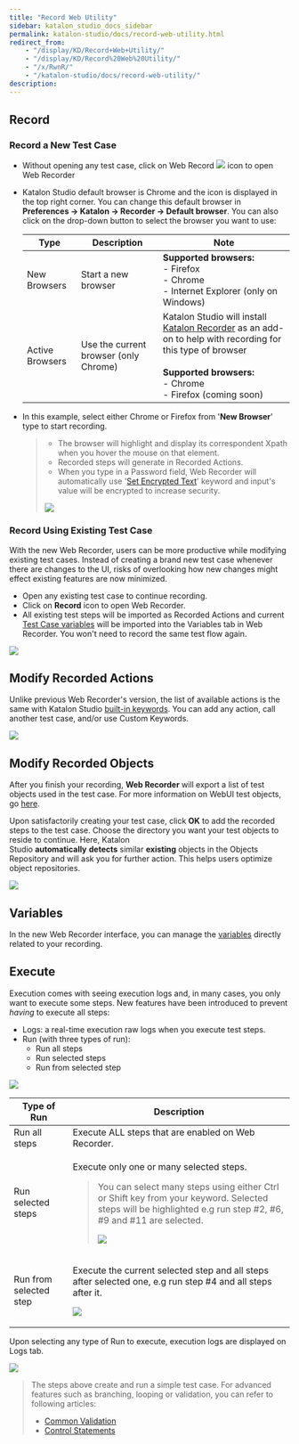 ```yaml
---
title: "Record Web Utility" 
sidebar: katalon_studio_docs_sidebar
permalink: katalon-studio/docs/record-web-utility.html 
redirect_from:
    - "/display/KD/Record+Web+Utility/"
    - "/display/KD/Record%20Web%20Utility/"
    - "/x/RwnR/"
    - "/katalon-studio/docs/record-web-utility/"
description: 
---
```

Record
------

### Record a New Test Case

*   Without opening any test case, click on Web Record ![](../../images/katalon-studio/docs/record-web-utility/Screen-Shot-2018-06-27-at-09.41.37.png) icon to open Web Recorder
*   Katalon Studio default browser is Chrome and the icon is displayed in the top right corner. You can change this default browser in **Preferences → Katalon → Recorder → Default browser**. You can also click on the drop-down button to select the browser you want to use:
    
    <table><thead><tr><th>Type</th><th>Description</th><th>Note</th></tr></thead><tbody><tr><td>New Browsers</td><td>Start a new browser</td><td><strong>Supported browsers:</strong><br>- Firefox<br>- Chrome<br>- Internet Explorer (only on Windows)</td></tr><tr><td>Active Browsers</td><td>Use the current browser (only Chrome)</td><td>Katalon Studio will install <a class="external-link" href="https://chrome.google.com/webstore/detail/katalon-recorder-selenium/ljdobmomdgdljniojadhoplhkpialdid" rel="nofollow">Katalon Recorder</a> as an add-on to help with recording for this type of browser<br><br><strong>Supported browsers:</strong><br>- Chrome<br>- Firefox (coming soon)</td></tr></tbody></table>
    
*   In this example, select either Chrome or Firefox from '**New Browser**' type to start recording.
    
    > *   The browser will highlight and display its correspondent Xpath when you hover the mouse on that element.
    > *   Recorded steps will generate in Recorded Actions.
    > *   When you type in a Password field, Web Recorder will automatically use '[Set Encrypted Text](/display/KD/%5BWebUI%5D+Set+Encrypted+Text)' keyword and input's value will be encrypted to increase security.
    > 
    > ![](../../images/katalon-studio/docs/record-web-utility/Screen-Shot-2018-06-27-at-10.05.19.png)
    

### Record Using Existing Test Case

With the new Web Recorder, users can be more productive while modifying existing test cases. Instead of creating a brand new test case whenever there are changes to the UI, risks of overlooking how new changes might effect existing features are now minimized.

*   Open any existing test case to continue recording.
*   Click on **Record** icon to open Web Recorder.
*   All existing test steps will be imported as Recorded Actions and current [Test Case variables](/display/KD/Variable+Types#VariableTypes-Localvariables) will be imported into the Variables tab in Web Recorder. You won't need to record the same test flow again.

![](../../images/katalon-studio/docs/record-web-utility/Screen-Shot-2018-06-27-at-11.23.30.png)

Modify Recorded Actions
-----------------------

Unlike previous Web Recorder's version, the list of available actions is the same with Katalon Studio [built-in keywords](/display/KD/Built-in+Keywords). You can add any action, call another test case, and/or use Custom Keywords.

![](../../images/katalon-studio/docs/record-web-utility/Screen-Shot-2018-06-27-at-11.30.37.png)

Modify Recorded Objects
-----------------------

After you finish your recording, **Web Recorder** will export a list of test objects used in the test case. For more information on WebUI test objects, go [here](/x/tQTR). 

Upon satisfactorily creating your test case, click **OK** to add the recorded steps to the test case. Choose the directory you want your test objects to reside to continue. Here, Katalon Studio **automatically** **detects** similar **existing** objects in the Objects Repository and will ask you for further action. This helps users optimize object repositories. 

![](../../images/katalon-studio/docs/record-web-utility/image2018-6-26-143A183A9.png)

Variables
---------

In the new Web Recorder interface, you can manage the [variables](/x/RoIw) directly related to your recording.

Execute
-------

Execution comes with seeing execution logs and, in many cases, you only want to execute some steps. New features have been introduced to prevent _having_ to execute all steps:

*   Logs: a real-time execution raw logs when you execute test steps. 
*   Run (with three types of run):
    *   Run all steps
    *   Run selected steps
    *   Run from selected step

![](../../images/katalon-studio/docs/record-web-utility/Screen-Shot-2018-06-27-at-11.46.04.png)

<table><thead><tr><th>Type of Run</th><th>Description</th></tr></thead><tbody><tr><td>Run all steps</td><td>Execute ALL steps that are enabled on Web Recorder.</td></tr><tr><td>Run selected steps</td><td><p>Execute only one or many selected steps.</p><blockquote class="important"><p>You can select many steps using either Ctrl or Shift key from your keyword. Selected steps will be highlighted e.g run step #2, #6, #9 and #11 are selected.</p><p><img src="../../images/katalon-studio/docs/record-web-utility/Screen-Shot-2018-06-27-at-11.45.48.png"></p></blockquote></td></tr><tr><td>Run from selected step</td><td><p>Execute the current selected step and all steps after selected one, e.g run step #4 and all steps after it.</p><p><img src="../../images/katalon-studio/docs/record-web-utility/Screen-Shot-2018-06-27-at-11.51.07.png"></p></td></tr></tbody></table>

Upon selecting any type of Run to execute, execution logs are displayed on Logs tab.

![](../../images/katalon-studio/docs/record-web-utility/Screen-Shot-2018-06-27-at-11.54.27.png)

> The steps above create and run a simple test case. For advanced features such as branching, looping or validation, you can refer to following articles: 
> 
> *   [Common Validation](https://www.katalon.com/tutorials/common-validation/) 
> *   [Control Statements](/display/KD/Control+Statements)
